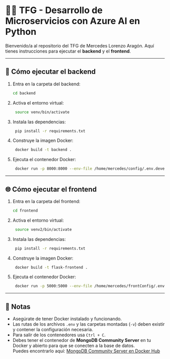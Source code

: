 # 🧑‍💻 TFG - Desarrollo de Microservicios con Azure AI en Python

Bienvenido/a al repositorio del TFG de Mercedes Lorenzo Aragón. Aquí tienes instrucciones para ejecutar el **backend** y el **frontend**.

---

## 🚀 Cómo ejecutar el backend

1. Entra en la carpeta del backend:

   ```bash
   cd backend
   ```

2. Activa el entorno virtual:

   ```bash
    source venv/bin/activate
   ```
   
3. Instala las dependencias:

   ```bash
    pip install -r requirements.txt
   ```

4. Construye la imagen Docker:

   ```bash
    docker build -t backend .
   ```
   
5. Ejecuta el contenedor Docker:

   ```bash
    docker run -p 8000:8000 --env-file /home/mercedes/config/.env.development -v /home/mercedes/config:/microservice/config -it backend
   ```

---

## 🌐 Cómo ejecutar el frontend

1. Entra en la carpeta del frontend:

   ```bash
   cd frontend
   ```

2. Activa el entorno virtual:
   
   ```bash
    source venv2/bin/activate
   ```
   
3. Instala las dependencias:

   ```bash
    pip install -r requirements.txt
   ```

4. Construye la imagen Docker:

   ```bash
    docker build -t flask-frontend .
   ```

6. Ejecuta el contenedor Docker:

   ```bash
    docker run -p 5000:5000 --env-file /home/mercedes/frontConfig/.env -v /home/mercedes/frontConfig:/frontend/config -it flask-frontend
   ```

---

## 📄 Notas

- Asegúrate de tener Docker instalado y funcionando.
- Las rutas de los archivos `.env` y las carpetas montadas (`-v`) deben existir y contener la configuración necesaria.
- Para salir de los contenedores usa `Ctrl + C`.
- Debes tener el contenedor de **MongoDB Community Server** en tu Docker y abierto para que se conecten a la base de datos.  
  Puedes encontrarlo aquí: [MongoDB Community Server en Docker Hub](https://hub.docker.com/r/mongodb/mongodb-community-server)

